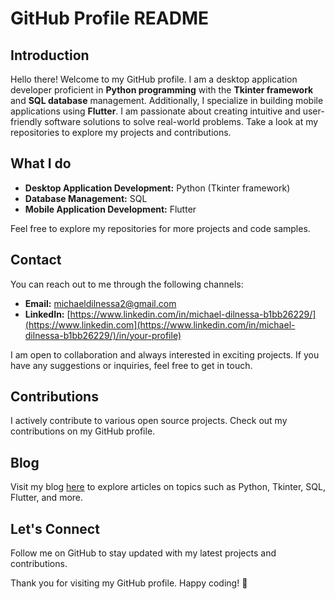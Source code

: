 # GitHub Profile README

## Introduction
Hello there! Welcome to my GitHub profile. I am a desktop application developer proficient in **Python programming** with the **Tkinter framework** and **SQL database** management. Additionally, I specialize in building mobile applications using **Flutter**. I am passionate about creating intuitive and user-friendly software solutions to solve real-world problems. Take a look at my repositories to explore my projects and contributions.

## What I do
- **Desktop Application Development:** Python (Tkinter framework)
- **Database Management:** SQL
- **Mobile Application Development:** Flutter


Feel free to explore my repositories for more projects and code samples.

## Contact
You can reach out to me through the following channels:
- **Email:** [michaeldilnessa2@gmail.com](mailto:michaeldilnessa2@gmail.com)
- **LinkedIn:** [https://www.linkedin.com/in/michael-dilnessa-b1bb26229/](https://www.linkedin.com](https://www.linkedin.com/in/michael-dilnessa-b1bb26229/)/in/your-profile)

I am open to collaboration and always interested in exciting projects. If you have any suggestions or inquiries, feel free to get in touch.

## Contributions
I actively contribute to various open source projects. Check out my contributions on my GitHub profile.

## Blog
Visit my blog [here](https://www.yourblog.com) to explore articles on topics such as Python, Tkinter, SQL, Flutter, and more.

## Let's Connect
Follow me on GitHub to stay updated with my latest projects and contributions.

Thank you for visiting my GitHub profile. Happy coding! 🚀
